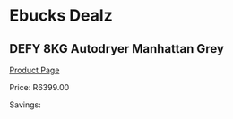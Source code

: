 
# Ebucks Dealz
## DEFY 8KG Autodryer Manhattan Grey
[Product Page](https://www.ebucks.com/web/shop/productSelected.do?prodId=973440238&catId=704981826)

Price: R6399.00

Savings: 


	